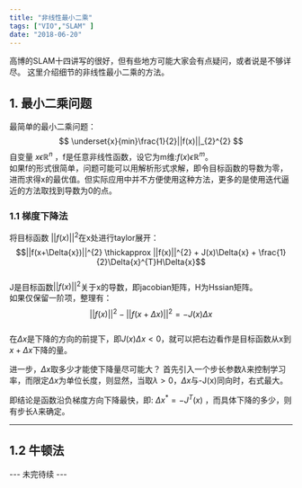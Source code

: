 ```yaml
---
title: "非线性最小二乘"
tags: ["VIO","SLAM" ]
date: "2018-06-20"
---
```

高博的SLAM十四讲写的很好，但有些地方可能大家会有点疑问，或者说是不够详尽。
这里介绍细节的非线性最小二乘的方法。
<!--more-->

## 1. 最小二乘问题
最简单的最小二乘问题：  
$$ \underset{x}{min}\frac{1}{2}||f(x)||_{2}^{2} $$
自变量 $x\epsilon\mathbb{R}^{n}$ ，f是任意非线性函数，设它为m维:$f(x)\epsilon\mathbb{R}^{m}$。  
如果f的形式很简单，问题可能可以用解析形式求解，即令目标函数的导数为零，进而求得x的最优值。但实际应用中并不方便使用这种方法，更多的是使用迭代逼近的方法取找到导数为0的点。

### 1.1 梯度下降法
将目标函数 $||f(x)||^{2}$在x处进行taylor展开：
$$||f(x+\Delta{x})||^{2} \thickapprox ||f(x)||^{2} + J(x)\Delta{x} + \frac{1}{2}\Delta{x}^{T}H\Delta{x}$$  
J是目标函数$||f(x)||^{2}$关于x的导数，即jacobian矩阵，H为Hssian矩阵。  
如果仅保留一阶项，整理有：
$$||f(x)||^{2} - ||f(x+\Delta{x})||^{2} =  -J(x)\Delta{x}$$  
在$\Delta{x}$是下降的方向的前提下，即$J(x)\Delta{x}<0$，就可以把右边看作是目标函数从x到$x+\Delta{x}$下降的量。

进一步，$\Delta{x}$取多少才能使下降量尽可能大？
首先引入一个步长参数$\lambda$来控制学习率，而限定$\Delta{x}$为单位长度，则显然，当取$\lambda>0$，$\Delta{x}$与-J(x)同向时，右式最大。

即结论是函数沿负梯度方向下降最快，即: $\Delta{x^{*}} = -J^{T}(x)$ ，而具体下降的多少，则有步长$\lambda$来确定。

---

## 1.2 牛顿法

--- 未完待续 ---